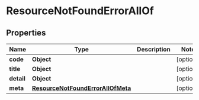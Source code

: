

# ResourceNotFoundErrorAllOf


## Properties

| Name | Type | Description | Notes |
|------------ | ------------- | ------------- | -------------|
|**code** | **Object** |  |  [optional] |
|**title** | **Object** |  |  [optional] |
|**detail** | **Object** |  |  [optional] |
|**meta** | [**ResourceNotFoundErrorAllOfMeta**](ResourceNotFoundErrorAllOfMeta.md) |  |  [optional] |



